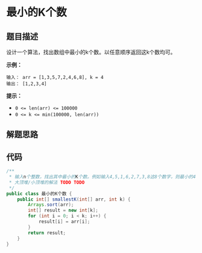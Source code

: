 # 最小的K个数



## 题目描述

设计一个算法，找出数组中最小的k个数。以任意顺序返回这k个数均可。

**示例：**

```
输入： arr = [1,3,5,7,2,4,6,8], k = 4
输出： [1,2,3,4]
```

**提示：**

- `0 <= len(arr) <= 100000`
- `0 <= k <= min(100000, len(arr))`



## 解题思路





## 代码

```java
/**
 * 输入n个整数，找出其中最小的K个数。例如输入4,5,1,6,2,7,3,8这8个数字，则最小的4个数字是1,2,3,4
 * 大顶堆/小顶堆的解法 TODO TODO
 */
public class 最小的K个数 {
    public int[] smallestK(int[] arr, int k) {
        Arrays.sort(arr);
        int[] result = new int[k];
        for (int i = 0; i < k; i++) {
            result[i] = arr[i];
        }
        return result;
    }
}
```

